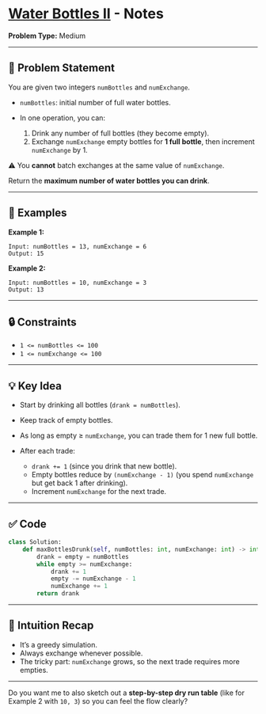 # [Water Bottles II](https://leetcode.com/problems/water-bottles-ii/description/) - Notes

**Problem Type:** Medium

---

## 📌 Problem Statement

You are given two integers `numBottles` and `numExchange`.

* `numBottles`: initial number of full water bottles.
* In one operation, you can:

  1. Drink any number of full bottles (they become empty).
  2. Exchange `numExchange` empty bottles for **1 full bottle**, then increment `numExchange` by 1.

⚠️ You **cannot** batch exchanges at the same value of `numExchange`.

Return the **maximum number of water bottles you can drink**.

---

## 🧩 Examples

**Example 1:**

```
Input: numBottles = 13, numExchange = 6
Output: 15
```

**Example 2:**

```
Input: numBottles = 10, numExchange = 3
Output: 13
```

---

## 🔒 Constraints

* `1 <= numBottles <= 100`
* `1 <= numExchange <= 100`

---

## 💡 Key Idea

* Start by drinking all bottles (`drank = numBottles`).
* Keep track of empty bottles.
* As long as empty ≥ `numExchange`, you can trade them for 1 new full bottle.
* After each trade:

  * `drank += 1` (since you drink that new bottle).
  * Empty bottles reduce by `(numExchange - 1)` (you spend `numExchange` but get back 1 after drinking).
  * Increment `numExchange` for the next trade.

---

## ✅ Code

```python
class Solution:
    def maxBottlesDrunk(self, numBottles: int, numExchange: int) -> int:
        drank = empty = numBottles
        while empty >= numExchange:
            drank += 1
            empty -= numExchange - 1
            numExchange += 1
        return drank
```

---

## 📝 Intuition Recap

* It’s a greedy simulation.
* Always exchange whenever possible.
* The tricky part: `numExchange` grows, so the next trade requires more empties.

---

Do you want me to also sketch out a **step-by-step dry run table** (like for Example 2 with `10, 3`) so you can feel the flow clearly?
